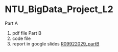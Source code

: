 # NTU_BigData_Project_L2
Part A 
1. pdf file
Part B 
1. code file
2. report in google slides [R09922029_partB](https://docs.google.com/presentation/d/1W1E2VbFhaOlVPJO47BzVYrI1iKLef8VIdF2ocazsmZg/edit#slide=id.gcf575c7f9c_0_0)
